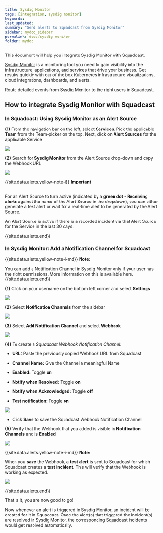 ```yaml
---
title: Sysdig Monitor
tags: [integration, sysdig monitor]
keywords: 
last_updated: 
summary: "Send alerts to Squadcast from Sysdig Monitor"
sidebar: mydoc_sidebar
permalink: docs/sysdig-monitor
folder: mydoc
---
```


This document will help you integrate Sysdig Monitor with Squadcast.

[Sysdig Monitor](https://sysdig.com/products/monitor/) is a monitoring tool you need to gain visibility into the infrastructure, applications, and services that drive your business. Get results quickly with out of the box Kubernetes infrastructure visualizations, cloud integrations, dashboards, and alerts.

Route detailed events from Sysdig Monitor to the right users in Squadcast.

## How to integrate Sysdig Monitor with Squadcast

### In Squadcast: Using Sysdig Monitor as an Alert Source

**(1)** From the navigation bar on the left, select **Services**. Pick the applicable **Team** from the Team-picker on the top. Next, click on **Alert Sources** for the applicable Service

![](../.gitbook/assets/alert\_source\_1.png)

**(2)** Search for **Sysdig Monitor** from the Alert Source drop-down and copy the Webhook URL 

![](../.gitbook/assets/sysdig\_1.png)

{{site.data.alerts.yellow-note-i}}
<b>Important</b><br/><br/>
<p>For an Alert Source to turn active (indicated by a <b>green dot - Receiving alerts</b> against the name of the Alert Source in the dropdown), you can either generate a test alert or wait for a real-time alert to be generated by the Alert Source.</p>
<p>An Alert Source is active if there is a recorded incident via that Alert Source for the Service in the last 30 days.</p>
{{site.data.alerts.end}}

### In Sysdig Monitor: Add a Notification Channel for Squadcast

{{site.data.alerts.yellow-note-i-md}}
**Note:**

You can add a Notification Channel in Sysdig Monitor only if your user has the right permissions. More information on this is available [here](https://docs.sysdig.com/en/set-up-notification-channels.html).
{{site.data.alerts.end}}

**(1)** Click on your username on the bottom left corner and select **Settings** 

![](../.gitbook/assets/sysdig\_2.png)

**(2)** Select **Notification Channels** from the sidebar

![](../.gitbook/assets/sysdig\_3.png)

**(3)** Select **Add Notification Channel** and select **Webhook**

![](../.gitbook/assets/sysdig\_4.png)

**(4)** To create a _Squadcast Webhook Notification Channel_: 

- **URL:** Paste the previously copied Webhook URL from Squadcast

- **Channel Name:** Give the Channel a meaningful Name

- **Enabled:** Toggle **on**

- **Notify when Resolved:**  Toggle **on**

- **Notify when Acknowledged:**  Toggle **off**

- **Test notification:** Toggle **on** 

![](../.gitbook/assets/sysdig\_5.png)

- Click **Save** to save the Squadcast Webhook Notification Channel

**(5)** Verify that the Webhook that you added is visible in **Notification Channels** and is **Enabled**

![](../.gitbook/assets/sysdig\_6.png)

{{site.data.alerts.yellow-note-i-md}}
**Note:**

When you **save** the Webhook, a **test alert** is sent to Squadcast for which Squadcast creates a **test incident**. This will verify that the Webhook is working as expected.

![](../.gitbook/assets/sysdig\_7.png)

{{site.data.alerts.end}}

That is it, you are now good to go!

Now whenever an alert is triggered in Sysdig Monitor, an incident will be created for it in Squadcast. Once the alert(s) that triggered the incident(s) are resolved in Sysdig Monitor, the corresponding Squadcast incidents would get resolved automatically.